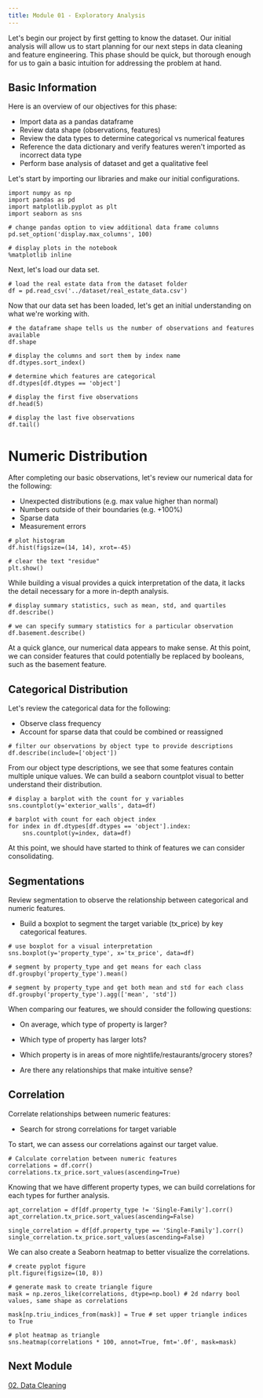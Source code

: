 ```yaml
---
title: Module 01 - Exploratory Analysis
---
```


Let's begin our project by first getting to know the dataset. Our initial analysis will allow us to start planning for our next steps in data cleaning and feature engineering. This phase should be quick, but thorough enough for us to gain a basic intuition for addressing the problem at hand. 

## Basic Information 

Here is an overview of our objectives for this phase:

* Import data as a pandas dataframe
* Review data shape (observations, features)
* Review the data types to determine categorical vs numerical features
* Reference the data dictionary and verify features weren't imported as incorrect data type
* Perform base analysis of dataset and get a qualitative feel 

Let's start by importing our libraries and make our initial configurations. 

```code
import numpy as np
import pandas as pd
import matplotlib.pyplot as plt
import seaborn as sns
        
# change pandas option to view additional data frame columns
pd.set_option('display.max_columns', 100)

# display plots in the notebook
%matplotlib inline
```
Next, let's load our data set.

```code
# load the real estate data from the dataset folder
df = pd.read_csv('../dataset/real_estate_data.csv')
```

Now that our data set has been loaded, let's get an initial understanding on what we're working with. 

```code
# the dataframe shape tells us the number of observations and features available
df.shape
```

```code
# display the columns and sort them by index name
df.dtypes.sort_index()
```

```code
# determine which features are categorical
df.dtypes[df.dtypes == 'object']
```

```code
# display the first five observations
df.head(5)
```

```code
# display the last five observations
df.tail()
```

# Numeric Distribution
 
After completing our basic observations, let's review our numerical data for the following:

* Unexpected distributions (e.g. max value higher than normal)
* Numbers outside of their boundaries (e.g. +100%)
* Sparse data
* Measurement errors

      
```code
# plot histogram 
df.hist(figsize=(14, 14), xrot=-45)

# clear the text "residue"
plt.show()
```
While building a visual provides a quick interpretation of the data, it lacks the detail necessary for a more in-depth analysis.

```code
# display summary statistics, such as mean, std, and quartiles
df.describe()
```

```code
# we can specify summary statistics for a particular observation
df.basement.describe()
```

At a quick glance, our numerical data appears to make sense. At this point, we can consider features that could potentially be replaced by booleans, such as the basement feature.

## Categorical Distribution
    
Let's review the categorical data for the following: 

* Observe class frequency
* Account for sparse data that could be combined or reassigned


```code
# filter our observations by object type to provide descriptions
df.describe(include=['object'])
```
From our object type descriptions, we see that some features contain multiple unique values. We can build a seaborn countplot visual to better understand their distribution. 

```code
# display a barplot with the count for y variables
sns.countplot(y='exterior_walls', data=df)
```

```code
# barplot with count for each object index
for index in df.dtypes[df.dtypes == 'object'].index:
    sns.countplot(y=index, data=df)
```
At this point, we should have started to think of features we can consider consolidating. 

## Segmentations

Review segmentation to observe the relationship between categorical and numeric features. 

* Build a boxplot to segment the target variable (tx_price) by key categorical features. 


```code
# use boxplot for a visual interpretation
sns.boxplot(y='property_type', x='tx_price', data=df)
```

```code
# segment by property_type and get means for each class
df.groupby('property_type').mean()
```

```code
# segment by property_type and get both mean and std for each class
df.groupby('property_type').agg(['mean', 'std'])
```
When comparing our features, we should consider the following questions:

* On average, which type of property is larger?

* Which type of property has larger lots?

* Which property is in areas of more nightlife/restaurants/grocery stores?

* Are there any relationships that make intuitive sense?

## Correlation

Correlate relationships between numeric features:

* Search for strong correlations for target variable

To start, we can assess our correlations against our target value. 

```code
# Calculate correlation between numeric features
correlations = df.corr()
correlations.tx_price.sort_values(ascending=True)
```

Knowing that we have different property types, we can build correlations for each types for further analysis. 

```code
apt_correlation = df[df.property_type != 'Single-Family'].corr()
apt_correlation.tx_price.sort_values(ascending=False)
```

```code
single_correlation = df[df.property_type == 'Single-Family'].corr()
single_correlation.tx_price.sort_values(ascending=False)
```

We can also create a Seaborn heatmap to better visualize the correlations. 

```code
# create pyplot figure
plt.figure(figsize=(10, 8))

# generate mask to create triangle figure
mask = np.zeros_like(correlations, dtype=np.bool) # 2d ndarry bool values, same shape as correlations

mask[np.triu_indices_from(mask)] = True # set upper triangle indices to True

# plot heatmap as triangle
sns.heatmap(correlations * 100, annot=True, fmt='.0f', mask=mask)
```
## Next Module

[02. Data Cleaning](module02.ipynb)
